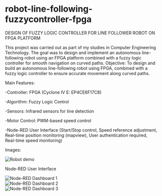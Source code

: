 # robot-line-following-fuzzycontroller-fpga
DESIGN OF  FUZZY LOGIC CONTROLLER FOR LINE FOLLOWER ROBOT ON FPGA PLATFORM

This project was carried out as part of my studies in Computer Engineering Technology.
The goal was to design and implement an autonomous line-following robot using an FPGA platform combined with a fuzzy logic controller for smooth navigation on curved paths.
Objective: To design and build an autonomous line-following robot using FPGA, combined with a fuzzy logic controller to ensure accurate movement along curved paths.

Main Features:

  -Controller: FPGA (Cyclone IV E: EP4CE6F17C8)
  
  -Algorithm: Fuzzy Logic Control
  
  -Sensors: Infrared sensors for line detection
  
  -Motor Control: PWM-based speed control

  -Node-RED User Interface (Start/Stop control, Speed reference adjustment, Real-time position monitoring (mapview), User authentication required, Real-time speed monitoring)
  
Images:

![Robot demo](https://github.com/user-attachments/assets/490cc25d-d87f-484e-aeae-83f3e02b5d64)

Node-RED User Interface

![Node-RED Dashboard 1](https://github.com/user-attachments/assets/4c4c78c9-e1ae-40e7-ac71-ea2e127e6ebf)  
![Node-RED Dashboard 2](https://github.com/user-attachments/assets/e49a2138-b46d-4d37-b29c-0560e550f03e)  
![Node-RED Dashboard 3](https://github.com/user-attachments/assets/07e96d71-61f3-4da9-be40-4b92c86df026)  

